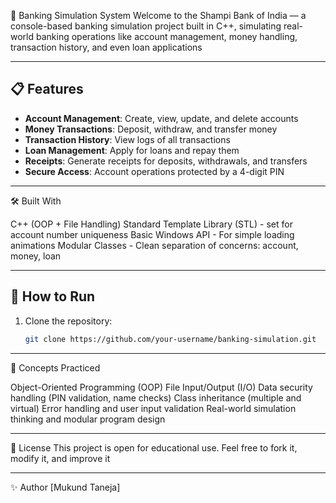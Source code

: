 🏦 Banking Simulation System
Welcome to the Shampi Bank of India — a console-based banking simulation project built in C++, simulating real-world banking operations like account management, money handling, transaction history, and even loan applications

---

## 📋 Features

- **Account Management**: Create, view, update, and delete accounts
- **Money Transactions**: Deposit, withdraw, and transfer money
- **Transaction History**: View logs of all transactions
- **Loan Management**: Apply for loans and repay them
- **Receipts**: Generate receipts for deposits, withdrawals, and transfers
- **Secure Access**: Account operations protected by a 4-digit PIN

---

🛠 Built With

C++ (OOP + File Handling)
Standard Template Library (STL) - set for account number uniqueness
Basic Windows API - For simple loading animations
Modular Classes - Clean separation of concerns: account, money, loan

---

## 🚀 How to Run

1. Clone the repository:
   ```bash
   git clone https://github.com/your-username/banking-simulation.git

---

🧠 Concepts Practiced

Object-Oriented Programming (OOP)
File Input/Output (I/O)
Data security handling (PIN validation, name checks)
Class inheritance (multiple and virtual)
Error handling and user input validation
Real-world simulation thinking and modular program design

---

📜 License
This project is open for educational use.
Feel free to fork it, modify it, and improve it

---

✨ Author
[Mukund Taneja]


